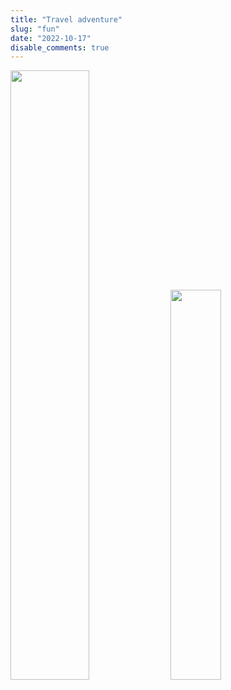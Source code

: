 ```yaml
---
title: "Travel adventure"
slug: "fun"
date: "2022-10-17"
disable_comments: true
---
```


<img src="/./Fun_files/1.jpg" alt="" width="50%"/>
<img src="/./Fun_files/2.jpg" alt="" width="40%"/>